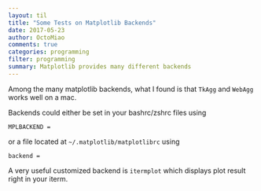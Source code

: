 ```yaml
---
layout: til
title: "Some Tests on Matplotlib Backends"
date: 2017-05-23
author: OctoMiao
comments: true
categories: programming
filter: programming
summary: Matplotlib provides many different backends
---
```



Among the many matplotlib backends, what I found is that `TkAgg` and `WebAgg` works well on a mac.

Backends could either be set in your bashrc/zshrc files using

```
MPLBACKEND = 
```

or a file located at `~/.matplotlib/matplotlibrc` using

```
backend = 
```

A very useful customized backend is `itermplot` which displays plot result right in your iterm.

